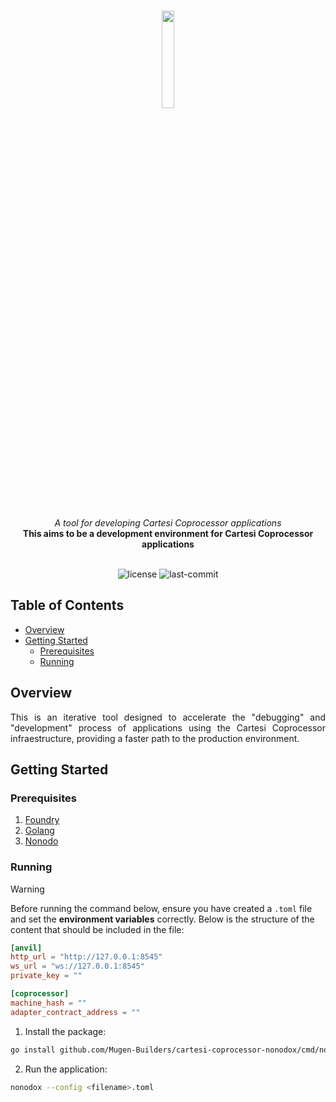 <br>
<p align="center">
    <img src="https://github.com/Mugen-Builders/.github/assets/153661799/7ed08d4c-89f4-4bde-a635-0b332affbd5d" align="center" width="20%">
</p>
<br>
<div align="center">
    <i>A tool for developing Cartesi Coprocessor applications</i>
</div>
<div align="center">
<b>This aims to be a development environment for Cartesi Coprocessor applications</b>
</div>
<br>
<p align="center">
	<img src="https://img.shields.io/github/license/Mugen-Builders/cartesi-coprocessor-nonodox?style=default&logo=opensourceinitiative&logoColor=white&color=00ADD8" alt="license">
	<img src="https://img.shields.io/github/last-commit/Mugen-Builders/cartesi-coprocessor-nonodox?style=default&logo=git&logoColor=white&color=000000" alt="last-commit">
</p>

## Table of Contents

- [Overview](#overview)
- [Getting Started](#getting-started)
  - [Prerequisites](#prerequisites)
  - [Running](#running)

## Overview

<div align="justify">
This is an iterative tool designed to accelerate the "debugging" and "development" process of applications using the Cartesi Coprocessor infraestructure, providing a faster path to the production environment.
</div>

## Getting Started

### Prerequisites

1. [Foundry](https://book.getfoundry.sh/getting-started/installation)
2. [Golang](https://go.dev/doc/install)
3. [Nonodo](https://github.com/Calindra/nonodo?tab=readme-ov-file#installation)

### Running

> [!WARNING]
> Before running the command below, ensure you have created a `.toml` file and set the **environment variables** correctly. Below is the structure of the content that should be included in the file:
>
> ```toml
> [anvil]
> http_url = "http://127.0.0.1:8545"
> ws_url = "ws://127.0.0.1:8545"
> private_key = ""
>
> [coprocessor]
> machine_hash = ""
> adapter_contract_address = ""
> ```

1. Install the package:

```sh
go install github.com/Mugen-Builders/cartesi-coprocessor-nonodox/cmd/nonodox@latest
```

2. Run the application:

```sh
nonodox --config <filename>.toml
```
